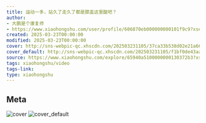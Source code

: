 ```yaml
---
title: 运动一多，站久了走久了都是膝盖这里酸吧？
author:
- 大鹏是个康复师
- https://www.xiaohongshu.com/user/profile/606870eb000000000101f9c9?xsec_token=undefined
created: 2025-03-23T00:00:00
modified: 2025-03-23T00:00:00
cover: http://sns-webpic-qc.xhscdn.com/202503231105/37ca33b538d02e21a667e65f4238077c/1040g00830te8g4dr400g5o38e3lgbue9r31deu8!nc_n_webp_prv_1
cover_default: http://sns-webpic-qc.xhscdn.com/202503231105/f1bf0de43aa9454fd5e4a0c1a7f25961/1040g00830te8g4dr400g5o38e3lgbue9r31deu8!nc_n_webp_mw_1
source: https://www.xiaohongshu.com/explore/65940a5100000000130372b3?xsec_token=ABr2NCVNZARwhvyJgZYDTZDSEl930B7T2d2p7cWcRhDwY=
tags: xiaohongshu/video
tags-link:
type: xiaohongshu
---
```


## Meta

![cover](http://sns-webpic-qc.xhscdn.com/202503231105/37ca33b538d02e21a667e65f4238077c/1040g00830te8g4dr400g5o38e3lgbue9r31deu8!nc_n_webp_prv_1)
![cover_default](http://sns-webpic-qc.xhscdn.com/202503231105/f1bf0de43aa9454fd5e4a0c1a7f25961/1040g00830te8g4dr400g5o38e3lgbue9r31deu8!nc_n_webp_mw_1)
